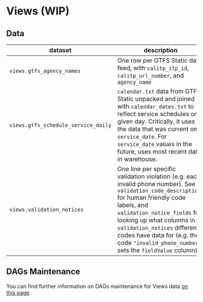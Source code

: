 # Views (WIP)

## Data

| dataset | description | examples |
| ------- | ----------- | -------- |
| `views.gtfs_agency_names` | One row per GTFS Static data feed, with `calitp_itp_id`, `calitp_url_number`, and `agency_name` | |
| `views.gtfs_schedule_service_daily` | `calendar.txt` data from GTFS Static unpacked and joined with `calendar_dates.txt` to reflect service schedules on a given day. Critically, it uses the data that was current on `service_date`. For `service_date` values in the future, uses most recent data in warehouse. | |
| `views.validation_notices` | One line per specific validation violation (e.g. each invalid phone number). See `validation_code_descriptions` for human friendly code labels, and `validation_notice_fields` for looking up what columns in `validation_notices` different codes have data for (e.g. the code `"invalid_phone_number"` sets the `fieldValue` column). | |

## DAGs Maintenance

You can find further information on DAGs maintenance for Views data [on this page](views-dags).
